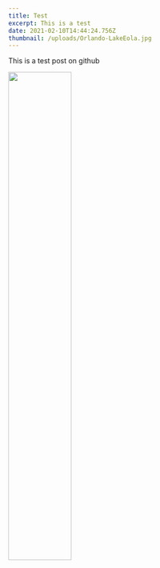 ```yaml
---
title: Test
excerpt: This is a test
date: 2021-02-10T14:44:24.756Z
thumbnail: /uploads/Orlando-LakeEola.jpg
---
```

This is a test post on github

<img src="/uploads/Orlando-LakeEola.jpg" width="50%">